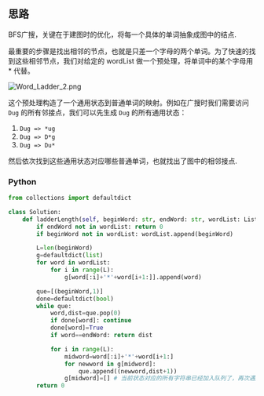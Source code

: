 ## 思路

BFS广搜，关键在于建图时的优化，将每一个具体的单词抽象成图中的结点.

最重要的步骤是找出相邻的节点，也就是只差一个字母的两个单词。为了快速的找到这些相邻节点，我们对给定的 wordList 做一个预处理，将单词中的某个字母用 * 代替。

![Word_Ladder_2.png](https://pic.leetcode-cn.com/7212249f3e224d9d5ccbc292e902e48b572f965236378e034d8e03924404cba2-Word_Ladder_2.png)

这个预处理构造了一个通用状态到普通单词的映射。例如在广搜时我们需要访问 `Dug` 的所有邻接点，我们可以先生成 `Dug` 的所有通用状态：

1. `Dug => *ug`
2. `Dug => D*g`
3. `Dug => Du*`

然后依次找到这些通用状态对应哪些普通单词，也就找出了图中的相邻接点.

### Python

```python
from collections import defaultdict

class Solution:
    def ladderLength(self, beginWord: str, endWord: str, wordList: List[str]) -> int:
        if endWord not in wordList: return 0
        if beginWord not in wordList: wordList.append(beginWord)

        L=len(beginWord)
        g=defaultdict(list)
        for word in wordList:
            for i in range(L):
                g[word[:i]+'*'+word[i+1:]].append(word)

        que=[(beginWord,1)]
        done=defaultdict(bool)
        while que:
            word,dist=que.pop(0)
            if done[word]: continue
            done[word]=True
            if word==endWord: return dist

            for i in range(L):
                midword=word[:i]+'*'+word[i+1:]
                for newword in g[midword]:
                    que.append((newword,dist+1))
                g[midword]=[] # 当前状态对应的所有字符串已经加入队列了，再次遇到这一状态就没必要继续进队列了
        return 0

```


